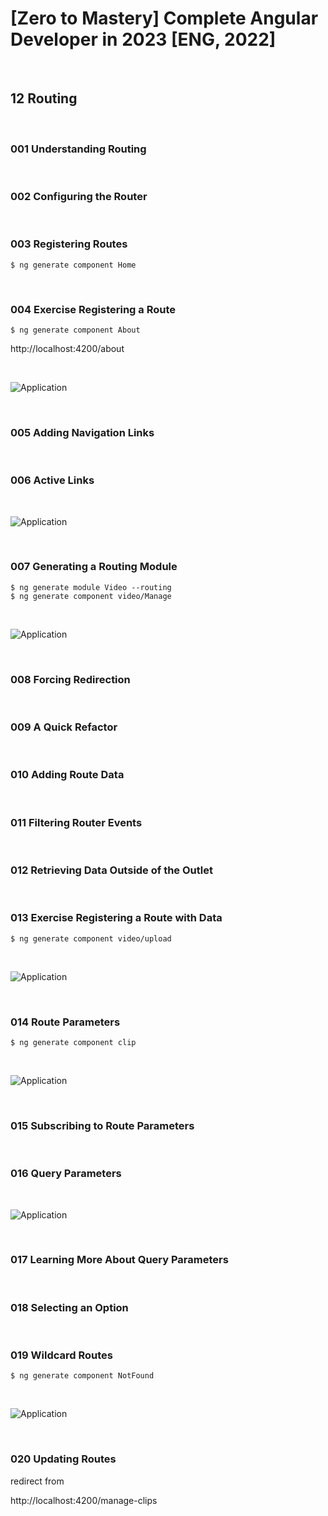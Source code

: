 # [Zero to Mastery] Complete Angular Developer in 2023 [ENG, 2022]

<br/>

## 12 Routing

<br/>

### 001 Understanding Routing

<br/>

### 002 Configuring the Router

<br/>

### 003 Registering Routes

```
$ ng generate component Home
```

<br/>

### 004 Exercise Registering a Route

```
$ ng generate component About
```

http://localhost:4200/about

<br/>

![Application](/img/pic-m12-p01.png?raw=true)

<br/>

### 005 Adding Navigation Links

<br/>

### 006 Active Links

<br/>

![Application](/img/pic-m12-p02.png?raw=true)

<br/>

### 007 Generating a Routing Module

```
$ ng generate module Video --routing
$ ng generate component video/Manage
```

<br/>

![Application](/img/pic-m12-p03.png?raw=true)

<br/>

### 008 Forcing Redirection

<br/>

### 009 A Quick Refactor

<br/>

### 010 Adding Route Data

<br/>

### 011 Filtering Router Events

<br/>

### 012 Retrieving Data Outside of the Outlet

<br/>

### 013 Exercise Registering a Route with Data

```
$ ng generate component video/upload
```

<br/>

![Application](/img/pic-m12-p04.png?raw=true)

<br/>

### 014 Route Parameters

```
$ ng generate component clip
```

<br/>

![Application](/img/pic-m12-p05.png?raw=true)

<br/>

### 015 Subscribing to Route Parameters

<br/>

### 016 Query Parameters

<br/>

![Application](/img/pic-m12-p06.png?raw=true)

<br/>

### 017 Learning More About Query Parameters

<br/>

### 018 Selecting an Option

<br/>

### 019 Wildcard Routes

```
$ ng generate component NotFound
```

<br/>

![Application](/img/pic-m12-p07.png?raw=true)

<br/>

### 020 Updating Routes

redirect from

http://localhost:4200/manage-clips
